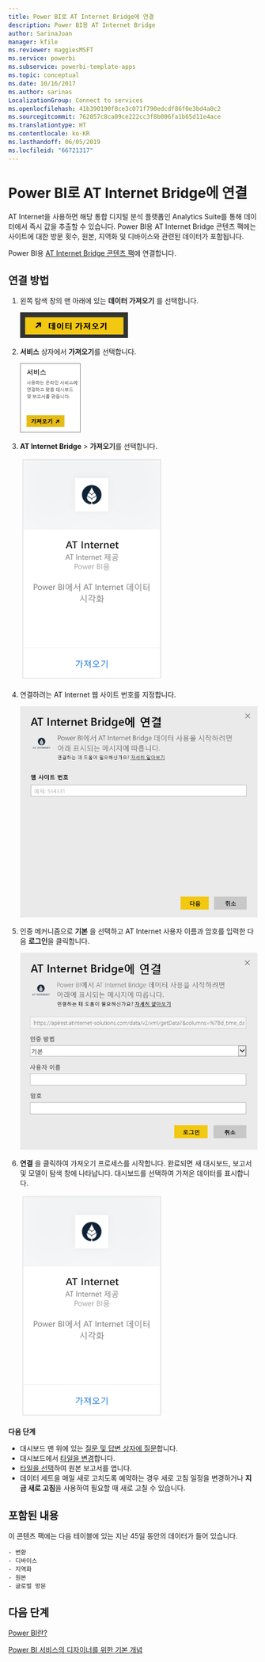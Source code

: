 ```yaml
---
title: Power BI로 AT Internet Bridge에 연결
description: Power BI용 AT Internet Bridge
author: SarinaJoan
manager: kfile
ms.reviewer: maggiesMSFT
ms.service: powerbi
ms.subservice: powerbi-template-apps
ms.topic: conceptual
ms.date: 10/16/2017
ms.author: sarinas
LocalizationGroup: Connect to services
ms.openlocfilehash: 41b390190f8ce3c071f790edcdf86f0e3bd4a0c2
ms.sourcegitcommit: 762857c8ca09ce222cc3f8b006fa1b65d11e4ace
ms.translationtype: HT
ms.contentlocale: ko-KR
ms.lasthandoff: 06/05/2019
ms.locfileid: "66721317"
---
```

# <a name="connect-to-at-internet-bridge-with-power-bi"></a>Power BI로 AT Internet Bridge에 연결
AT Internet을 사용하면 해당 통합 디지털 분석 플랫폼인 Analytics Suite를 통해 데이터에서 즉시 값을 추출할 수 있습니다. Power BI용 AT Internet Bridge 콘텐츠 팩에는 사이트에 대한 방문 횟수, 원본, 지역화 및 디바이스와 관련된 데이터가 포함됩니다.

Power BI용 [AT Internet Bridge 콘텐츠 팩](https://app.powerbi.com/getdata/services/at-internet-bridge)에 연결합니다.

## <a name="how-to-connect"></a>연결 방법
1. 왼쪽 탐색 창의 맨 아래에 있는 **데이터 가져오기** 를 선택합니다.
   
   ![](media/service-connect-to-at-internet/pbi_getdata.png) 
2. **서비스** 상자에서 **가져오기**를 선택합니다.
   
   ![](media/service-connect-to-at-internet/pbi_getservices.png) 
3. **AT Internet Bridge** \> **가져오기**를 선택합니다.
   
   ![](media/service-connect-to-at-internet/atinternet.png)
4. 연결하려는 AT Internet 웹 사이트 번호를 지정합니다.
   
   ![](media/service-connect-to-at-internet/params.png)
5. 인증 메커니즘으로 **기본** 을 선택하고 AT Internet 사용자 이름과 암호를 입력한 다음 **로그인**을 클릭합니다.
   
   ![](media/service-connect-to-at-internet/creds.png)
6. **연결** 을 클릭하여 가져오기 프로세스를 시작합니다. 완료되면 새 대시보드, 보고서 및 모델이 탐색 창에 나타납니다. 대시보드를 선택하여 가져온 데이터를 표시합니다.
   
    ![](media/service-connect-to-at-internet/atinternet.png)

**다음 단계**

* 대시보드 맨 위에 있는 [질문 및 답변 상자에 질문](consumer/end-user-q-and-a.md)합니다.
* 대시보드에서 [타일을 변경](service-dashboard-edit-tile.md)합니다.
* [타일을 선택](consumer/end-user-tiles.md)하여 원본 보고서를 엽니다.
* 데이터 세트을 매일 새로 고치도록 예약하는 경우 새로 고침 일정을 변경하거나 **지금 새로 고침**을 사용하여 필요할 때 새로 고칠 수 있습니다.

## <a name="whats-included"></a>포함된 내용
이 콘텐츠 팩에는 다음 테이블에 있는 지난 45일 동안의 데이터가 들어 있습니다.  

    - 변환  
    - 디바이스  
    - 지역화  
    - 원본  
    - 글로벌 방문  

## <a name="next-steps"></a>다음 단계
[Power BI란?](power-bi-overview.md)

[Power BI 서비스의 디자이너를 위한 기본 개념](service-basic-concepts.md)

